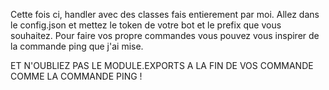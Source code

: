 Cette fois ci, handler avec des classes fais entierement par moi.
Allez dans le config.json et mettez le token de votre bot et le prefix que vous souhaitez.
Pour faire vos propre commandes vous pouvez vous inspirer de la commande ping que j'ai mise.

ET N'OUBLIEZ PAS LE MODULE.EXPORTS A LA FIN DE VOS COMMANDE COMME LA COMMANDE PING !